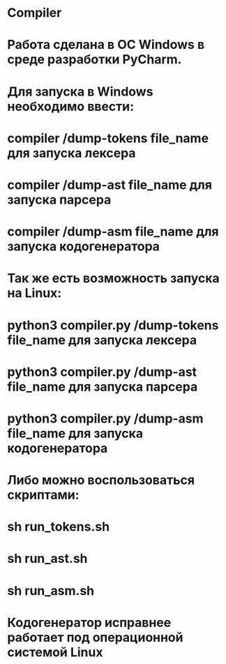 # Compiler
# Работа сделана в ОС Windows в среде разработки PyCharm. 
# Для запуска в Windows необходимо ввести:
# compiler /dump-tokens file_name для запуска лексера
# compiler /dump-ast file_name для запуска парсера
# compiler /dump-asm file_name для запуска кодогенератора
#
# Так же есть возможность запуска на Linux:
# python3 compiler.py /dump-tokens file_name для запуска лексера
# python3 compiler.py /dump-ast file_name для запуска парсера
# python3 compiler.py /dump-asm file_name для запуска кодогенератора
#
# Либо можно воспользоваться скриптами:
# sh run_tokens.sh
# sh run_ast.sh
# sh run_asm.sh
#
# Кодогенератор исправнее работает под операционной системой Linux

